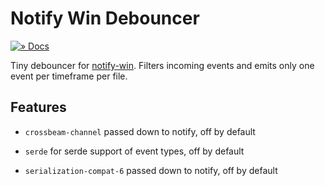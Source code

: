 # Notify Win Debouncer

[![» Docs](https://flat.badgen.net/badge/api/docs.rs/df3600)][docs]

Tiny debouncer for [notify-win]. Filters incoming events and emits only one event per timeframe per file.

## Features

- `crossbeam-channel` passed down to notify, off by default

- `serde` for serde support of event types, off by default

- `serialization-compat-6` passed down to notify, off by default

[docs]: https://docs.rs/notify-win-debouncer-mini
[notify-win]: https://crates.io/crates/notify-win

